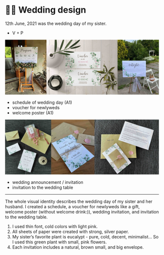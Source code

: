 # 🌸🌿 Wedding design

12th June, 2021 was the wedding day of my sister.

- V + P

![Alt text description.](kolaz.jpg)

- schedule of wedding day (A1)
- voucher for newlyweds
- welcome poster (A1)

![Alt text description.](kolaz2.jpg)

- wedding announcement / invitation
- invitation to the wedding table

---

The whole visual identity describes the wedding day of my sister and her husband.
I created a schedule, a voucher for newlyweds like a gift, welcome poster (without welcome drink:)), wedding invitation, and invitation to the wedding table.

1. I used thin font, cold colors with light pink. 
2. All sheets of paper were created with strong, silver paper.
3. My sister’s favorite plant is eucalypt - pure, cold, decent, minimalist… So I used this green plant with small, pink flowers.
4. Each invitation includes a natural, brown small, and big envelope.
